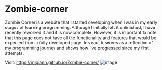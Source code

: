 # Zombie-corner
Zombie Corner is a website that I started developing when I was in my early stages of learning programming. Although I initially left it unfinished, I have recently reworked it and it is now complete. However, it is important to note that this page does not have all the functionality and features that would be expected from a fully developed page. Instead, it serves as a reflection of my programming journey and shows how I've progressed since my first attempts.

Visit: https://mrgiann.github.io/Zombie-corner/
![image](https://github.com/mrgiann/Zombie-corner/assets/82038942/8821fdf9-d299-4a25-a94e-fe2e482fe7bf)

